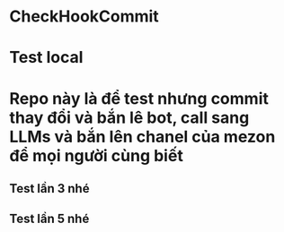 # CheckHookCommit
# Test local
# Repo này là để test nhưng commit thay đổi và bắn lê bot, call sang LLMs và bắn lên chanel của mezon để mọi người cùng biết
## Test lần 3 nhé
## Test lần 5 nhé

